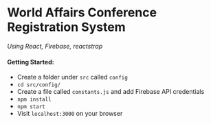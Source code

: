 # World Affairs Conference Registration System

*Using React, Firebase, reactstrap*

#### Getting Started:
* Create a folder under ```src``` called ```config```
* ```cd src/config/```
* Create a file called ```constants.js``` and add Firebase API credentials
* ```npm install```
* ```npm start```
* Visit ```localhost:3000``` on your browser
